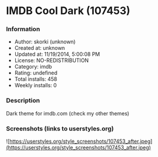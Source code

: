 # IMDB Cool Dark (107453)

### Information
- Author: skorki (unknown)
- Created at: unknown
- Updated at: 11/19/2014, 5:00:08 PM
- License: NO-REDISTRIBUTION
- Category: imdb
- Rating: undefined
- Total installs: 458
- Weekly installs: 0


### Description
Dark theme for imdb.com (check my other themes)


### Screenshots (links to userstyles.org)
![https://userstyles.org/style_screenshots/107453_after.jpeg](https://userstyles.org/style_screenshots/107453_after.jpeg)


